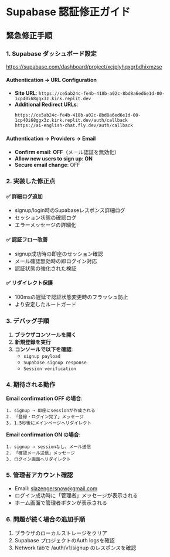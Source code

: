 # Supabase 認証修正ガイド

## 緊急修正手順

### 1. Supabase ダッシュボード設定
https://supabase.com/dashboard/project/xcjplyhqxgrbdhixmzse

#### Authentication → URL Configuration
- **Site URL**: `https://ce5ab24c-fe4b-418b-a02c-8bd8a6ed6e1d-00-1cp40i68ggx3z.kirk.replit.dev`
- **Additional Redirect URLs**:
  ```
  https://ce5ab24c-fe4b-418b-a02c-8bd8a6ed6e1d-00-1cp40i68ggx3z.kirk.replit.dev/auth/callback
  https://ai-english-chat.fly.dev/auth/callback
  ```

#### Authentication → Providers → Email
- **Confirm email**: **OFF**（メール認証を無効化）
- **Allow new users to sign up**: **ON**
- **Secure email change**: OFF

### 2. 実装した修正点

#### ✅ 詳細ログ追加
- signup/login時のSupabaseレスポンス詳細ログ
- セッション状態の確認ログ
- エラーメッセージの詳細化

#### ✅ 認証フロー改善
- signup成功時の即座のセッション確認
- メール確認無効時の即ログイン対応
- 認証状態の強化された検証

#### ✅ リダイレクト保護
- 100msの遅延で認証状態変更時のフラッシュ防止
- より安定したルートガード

### 3. デバッグ手順

1. **ブラウザコンソールを開く**
2. **新規登録を実行**
3. **コンソールで以下を確認**:
   - `signup payload`
   - `Supabase signup response`
   - `Session verification`

### 4. 期待される動作

**Email confirmation OFF の場合**:
```
1. signup → 即座にsessionが作成される
2. 「登録・ログイン完了」メッセージ
3. 1.5秒後にメインページへリダイレクト
```

**Email confirmation ON の場合**:
```
1. signup → sessionなし、メール送信
2. 「確認メール送信」メッセージ
3. ログイン画面へリダイレクト
```

### 5. 管理者アカウント確認
- Email: slazengersnow@gmail.com
- ログイン成功時に「管理者」メッセージが表示される
- ホーム画面で管理者ボタンが表示される

### 6. 問題が続く場合の追加手順
1. ブラウザのローカルストレージをクリア
2. Supabase プロジェクトのAuth logsを確認
3. Network tabで /auth/v1/signup のレスポンスを確認